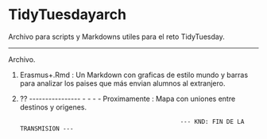 # TidyTuesdayarch
Archivo para scripts y Markdowns utiles para el reto TidyTuesday.
---------------- - - - -
  Archivo.
  1. Erasmus+.Rmd : Un Markdown con graficas de estilo mundo y barras para analizar los paises que más envian alumnos al extranjero.
  2. ??
---------------- - - - - Proximamente : Mapa con uniones entre destinos y origenes.  

                                                      --- KND: FIN DE LA TRANSMISION ---
